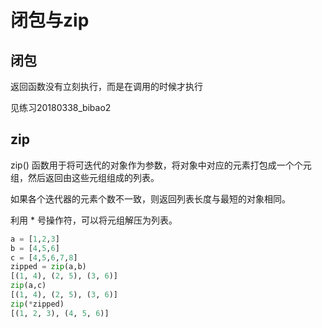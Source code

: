 # 闭包与zip

## 闭包

返回函数没有立刻执行，而是在调用的时候才执行

见练习20180338_bibao2

## zip

zip() 函数用于将可迭代的对象作为参数，将对象中对应的元素打包成一个个元组，然后返回由这些元组组成的列表。

如果各个迭代器的元素个数不一致，则返回列表长度与最短的对象相同。

利用 * 号操作符，可以将元组解压为列表。

```Python
a = [1,2,3]
b = [4,5,6]
c = [4,5,6,7,8]
zipped = zip(a,b)
[(1, 4), (2, 5), (3, 6)]
zip(a,c)
[(1, 4), (2, 5), (3, 6)]
zip(*zipped)
[(1, 2, 3), (4, 5, 6)]
```